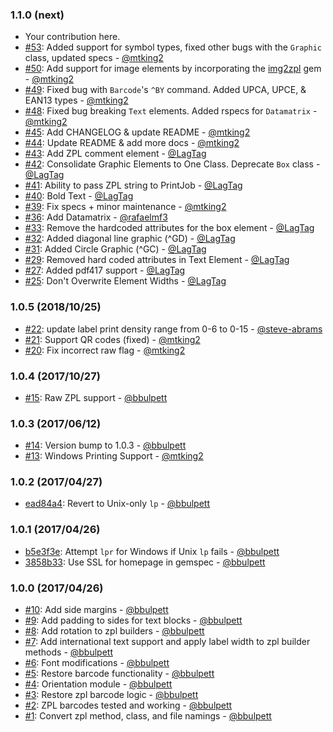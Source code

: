 ### 1.1.0 (next)

* Your contribution here.
* [#53](https://github.com/bbulpett/zebra-zpl/pull/53): Added support for symbol types, fixed other bugs with the `Graphic` class, updated specs - [@mtking2](https://github.com/mtking2)
* [#50](https://github.com/bbulpett/zebra-zpl/pull/50): Add support for image elements by incorporating the [img2zpl](https://github.com/mtking2/img2zpl) gem - [@mtking2](https://github.com/mtking2)
* [#49](https://github.com/bbulpett/zebra-zpl/pull/49): Fixed bug with `Barcode`'s `^BY` command. Added UPCA, UPCE, & EAN13 types - [@mtking2](https://github.com/mtking2)
* [#48](https://github.com/bbulpett/zebra-zpl/pull/48): Fixed bug breaking `Text` elements. Added rspecs for `Datamatrix` - [@mtking2](https://github.com/mtking2)
* [#45](https://github.com/bbulpett/zebra-zpl/pull/45): Add CHANGELOG & update README - [@mtking2](https://github.com/mtking2)
* [#44](https://github.com/bbulpett/zebra-zpl/pull/44): Update README & add more docs - [@mtking2](https://github.com/mtking2)
* [#43](https://github.com/bbulpett/zebra-zpl/pull/43): Add ZPL comment element - [@LagTag](https://github.com/LagTag)
* [#42](https://github.com/bbulpett/zebra-zpl/pull/42): Consolidate Graphic Elements to One Class. Deprecate `Box` class - [@LagTag](https://github.com/LagTag)
* [#41](https://github.com/bbulpett/zebra-zpl/pull/41): Ability to pass ZPL string to PrintJob - [@LagTag](https://github.com/LagTag)
* [#40](https://github.com/bbulpett/zebra-zpl/pull/40): Bold Text - [@LagTag](https://github.com/LagTag)
* [#39](https://github.com/bbulpett/zebra-zpl/pull/39): Fix specs + minor maintenance - [@mtking2](https://github.com/mtking2)
* [#36](https://github.com/bbulpett/zebra-zpl/pull/36): Add Datamatrix - [@rafaelmf3](https://github.com/rafaelmf3)
* [#33](https://github.com/bbulpett/zebra-zpl/pull/33): Remove the hardcoded attributes for the box element - [@LagTag](https://github.com/LagTag)
* [#32](https://github.com/bbulpett/zebra-zpl/pull/32): Added diagonal line graphic (^GD) - [@LagTag](https://github.com/LagTag)
* [#31](https://github.com/bbulpett/zebra-zpl/pull/31): Added Circle Graphic (^GC) - [@LagTag](https://github.com/LagTag)
* [#29](https://github.com/bbulpett/zebra-zpl/pull/29): Removed hard coded attributes in Text Element - [@LagTag](https://github.com/LagTag)
* [#27](https://github.com/bbulpett/zebra-zpl/pull/27): Added pdf417 support - [@LagTag](https://github.com/LagTag)
* [#25](https://github.com/bbulpett/zebra-zpl/pull/25): Don't Overwrite Element Widths - [@LagTag](https://github.com/LagTag)

### 1.0.5 (2018/10/25)

* [#22](https://github.com/bbulpett/zebra-zpl/pull/22): update label print density range from 0-6 to 0-15 - [@steve-abrams](https://github.com/steve-abrams)
* [#21](https://github.com/bbulpett/zebra-zpl/pull/21): Support QR codes (fixed) - [@mtking2](https://github.com/mtking2)
* [#20](https://github.com/bbulpett/zebra-zpl/pull/20): Fix incorrect raw flag - [@mtking2](https://github.com/mtking2)

### 1.0.4 (2017/10/27)

* [#15](https://github.com/bbulpett/zebra-zpl/pull/15): Raw ZPL support - [@bbulpett](https://github.com/bbulpett)

### 1.0.3 (2017/06/12)

* [#14](https://github.com/bbulpett/zebra-zpl/pull/14): Version bump to 1.0.3 - [@bbulpett](https://github.com/bbulpett)
* [#13](https://github.com/bbulpett/zebra-zpl/pull/13): Windows Printing Support - [@mtking2](https://github.com/mtking2)

### 1.0.2 (2017/04/27)

* [ead84a4](https://github.com/bbulpett/zebra-zpl/commit/ead84a4170f291e9a121263ac0ce577b9b5b21ba): Revert to Unix-only `lp` - [@bbulpett](https://github.com/bbulpett)

### 1.0.1 (2017/04/26)

* [b5e3f3e](https://github.com/bbulpett/zebra-zpl/commit/b5e3f3ea41960ce953073dcf1b09c28047a17b0d): Attempt `lpr` for Windows if Unix `lp` fails - [@bbulpett](https://github.com/bbulpett)
* [3858b33](https://github.com/bbulpett/zebra-zpl/commit/3858b332491d7afe34277d43530e0da7462da2b1): Use SSL for homepage in gemspec - [@bbulpett](https://github.com/bbulpett)

### 1.0.0 (2017/04/26)

* [#10](https://github.com/bbulpett/zebra-zpl/pull/10): Add side margins - [@bbulpett](https://github.com/bbulpett)
* [#9](https://github.com/bbulpett/zebra-zpl/pull/9): Add padding to sides for text blocks - [@bbulpett](https://github.com/bbulpett)
* [#8](https://github.com/bbulpett/zebra-zpl/pull/8): Add rotation to zpl builders - [@bbulpett](https://github.com/bbulpett)
* [#7](https://github.com/bbulpett/zebra-zpl/pull/7): Add international text support and apply label width to zpl builder methods - [@bbulpett](https://github.com/bbulpett)
* [#6](https://github.com/bbulpett/zebra-zpl/pull/6): Font modifications - [@bbulpett](https://github.com/bbulpett)
* [#5](https://github.com/bbulpett/zebra-zpl/pull/5): Restore barcode functionality - [@bbulpett](https://github.com/bbulpett)
* [#4](https://github.com/bbulpett/zebra-zpl/pull/4): Orientation module - [@bbulpett](https://github.com/bbulpett)
* [#3](https://github.com/bbulpett/zebra-zpl/pull/3): Restore zpl barcode logic - [@bbulpett](https://github.com/bbulpett)
* [#2](https://github.com/bbulpett/zebra-zpl/pull/2): ZPL barcodes tested and working - [@bbulpett](https://github.com/bbulpett)
* [#1](https://github.com/bbulpett/zebra-zpl/pull/1): Convert zpl method, class, and file namings - [@bbulpett](https://github.com/bbulpett)
